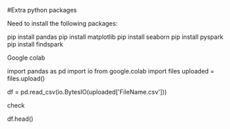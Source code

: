 #Extra python packages

Need to install the following packages:

 pip install pandas
 pip install matplotlib
 pip install seaborn
 pip install pyspark
 pip install findspark


Google colab

 import pandas as pd
 import io
 from google.colab import files
 uploaded = files.upload()

 df = pd.read_csv(io.BytesIO(uploaded['FileName.csv']))

 check

 df.head()


